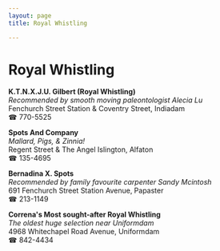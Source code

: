 ```yaml
---
layout: page 
title: Royal Whistling

---
```



# Royal Whistling


 **K.T.N.X.J.U. Gilbert (Royal Whistling)**  
_Recommended by smooth moving paleontologist Alecia Lu_  
Fenchurch Street Station & Coventry Street, Indiadam  
☎ 770-5525

**Spots And Company**  
_Mallard, Pigs, & Zinnia!_  
Regent Street & The Angel Islington, Alfaton  
☎ 135-4695

**Bernadina X. Spots**  
_Recommended by family favourite carpenter Sandy Mcintosh_  
691 Fenchurch Street Station Avenue, Papaster  
☎ 213-1149

**Correna's Most sought-after Royal Whistling**  
_The oldest huge selection near Uniformdam_  
4968 Whitechapel Road Avenue, Uniformdam  
☎ 842-4434

